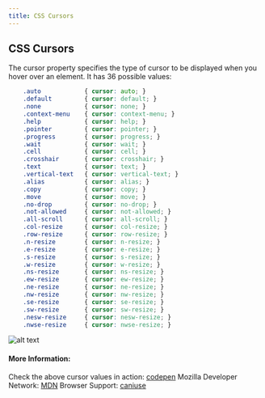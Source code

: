 ```yaml
---
title: CSS Cursors
---
```

## CSS Cursors

The cursor property specifies the type of cursor to be displayed when you hover over an element. It has 36 possible values: 
```css
    .auto            { cursor: auto; }
    .default         { cursor: default; }
    .none            { cursor: none; }
    .context-menu    { cursor: context-menu; }
    .help            { cursor: help; }
    .pointer         { cursor: pointer; }
    .progress        { cursor: progress; }
    .wait            { cursor: wait; }
    .cell            { cursor: cell; }
    .crosshair       { cursor: crosshair; }
    .text            { cursor: text; }
    .vertical-text   { cursor: vertical-text; }
    .alias           { cursor: alias; }
    .copy            { cursor: copy; }
    .move            { cursor: move; }
    .no-drop         { cursor: no-drop; }
    .not-allowed     { cursor: not-allowed; }
    .all-scroll      { cursor: all-scroll; }
    .col-resize      { cursor: col-resize; }
    .row-resize      { cursor: row-resize; }
    .n-resize        { cursor: n-resize; }
    .e-resize        { cursor: e-resize; }
    .s-resize        { cursor: s-resize; }
    .w-resize        { cursor: w-resize; }
    .ns-resize       { cursor: ns-resize; }
    .ew-resize       { cursor: ew-resize; }
    .ne-resize       { cursor: ne-resize; }
    .nw-resize       { cursor: nw-resize; }
    .se-resize       { cursor: se-resize; }
    .sw-resize       { cursor: sw-resize; }
    .nesw-resize     { cursor: nesw-resize; }
    .nwse-resize     { cursor: nwse-resize; }
```
![alt text](http://www.javascripter.net/faq/24_cursor_styles.gif "CSS Cursors")

#### More Information:
Check the above cursor values in action: <a href='https://codepen.io/chriscoyier/pen/uCwfB' target='_blank' rel='nofollow'>codepen</a>
Mozilla Developer Network: <a href='https://developer.mozilla.org/en-US/docs/Web/CSS/cursor' target='_blank' rel='nofollow'>MDN</a>
Browser Support: <a href='http://caniuse.com/#search=cursor' target='_blank' rel='nofollow'>caniuse</a>
